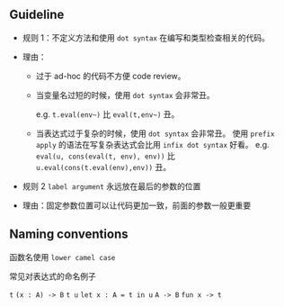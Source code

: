 ## Guideline

* 规则 1：不定义方法和使用 `dot syntax` 在编写和类型检查相关的代码。 
* 理由： 
  * 过于 ad-hoc 的代码不方便 code review。
  * 当变量名过短的时候，使用 `dot syntax` 会非常丑。

     e.g. `t.eval(env~)` 比 `eval(t,env~)` 丑。
  * 当表达式过于复杂的时候，使用 `dot syntax` 会非常丑。
    使用 `prefix apply` 的语法在写复杂表达式会比用 `infix dot syntax` 好看。
    e.g. `eval(u, cons(eval(t, env), env))` 比 `u.eval(cons(t.eval(env),env))` 丑。

* 规则 2 `label argument` 永远放在最后的参数的位置
* 理由：固定参数位置可以让代码更加一致，前面的参数一般更重要


## Naming conventions

函数名使用 `lower camel case`

常见对表达式的命名例子

  `t`
  `(x : A) -> B`
  `t u`
  `let x : A = t in u`
  `A -> B`
  `fun x -> t`
